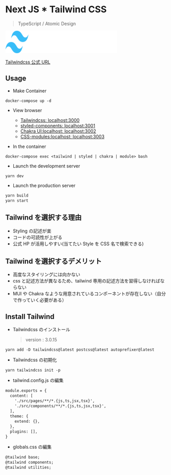 # Next JS \* Tailwind CSS

> TypeScript / Atomic Design

<img src="./images/logo-dark.svg" alt="Tailwind CSS" width="350" height="70">

[Tailwindcss 公式 URL](https://tailwindcss.com/)

## Usage

- Make Container

```
docker-compose up -d
```

- View browser

  - [Tailwindcss: localhost:3000](http://localhost:3000)
  - [styled-components: localhost:3001](http://localhost:3001)
  - [Chakra UI:localhost: localhost:3002](http://localhost:3002)
  - [CSS-modules:localhost: localhost:3003](http://localhost:3003)

- In the container

```
docker-compose exec <tailwind | styled | chakra | module> bash
```

- Launch the development server

```
yarn dev
```

- Launch the production server

```
yarn build
yarn start
```

## Tailwind を選択する理由

- Styling の記述が楽
- コードの可読性が上がる
- 公式 HP が活用しやすい(当てたい Style を CSS 名で検索できる)

## Tailwind を選択するデメリット

- 高度なスタイリングには向かない
- css と記述方法が異なるため、tailwind 専用の記述方法を習得しなければならない
- MUI や Chakra なような用意されているコンポーネントが存在しない（自分で作っていく必要がある）

## Install Tailwind

- Tailwindcss のインストール

  > version : 3.0.15

```
yarn add -D tailwindcss@latest postcss@latest autoprefixer@latest
```

- Tailwindcss の初期化

```
yarn tailwindcss init -p
```

- tailwind.config.js の編集

```
module.exports = {
  content: [
    './src/pages/**/*.{js,ts,jsx,tsx}',
    './src/components/**/*.{js,ts,jsx,tsx}',
  ],
  theme: {
    extend: {},
  },
  plugins: [],
}

```

- globals.css の編集

```
@tailwind base;
@tailwind components;
@tailwind utilities;
```

